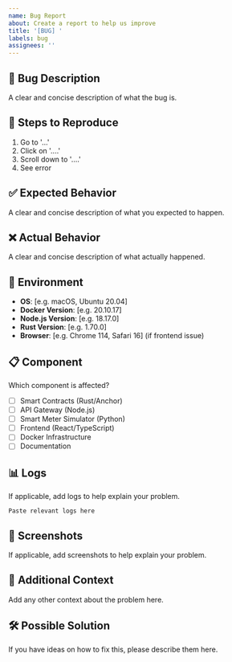 ```yaml
---
name: Bug Report
about: Create a report to help us improve
title: '[BUG] '
labels: bug
assignees: ''
---
```


## 🐛 Bug Description
A clear and concise description of what the bug is.

## 🔄 Steps to Reproduce
1. Go to '...'
2. Click on '....'
3. Scroll down to '....'
4. See error

## ✅ Expected Behavior
A clear and concise description of what you expected to happen.

## ❌ Actual Behavior
A clear and concise description of what actually happened.

## 📱 Environment
- **OS**: [e.g. macOS, Ubuntu 20.04]
- **Docker Version**: [e.g. 20.10.17]
- **Node.js Version**: [e.g. 18.17.0]
- **Rust Version**: [e.g. 1.70.0]
- **Browser**: [e.g. Chrome 114, Safari 16] (if frontend issue)

## 📋 Component
Which component is affected?
- [ ] Smart Contracts (Rust/Anchor)
- [ ] API Gateway (Node.js)
- [ ] Smart Meter Simulator (Python)
- [ ] Frontend (React/TypeScript)
- [ ] Docker Infrastructure
- [ ] Documentation

## 📊 Logs
If applicable, add logs to help explain your problem.

```
Paste relevant logs here
```

## 📸 Screenshots
If applicable, add screenshots to help explain your problem.

## 🔗 Additional Context
Add any other context about the problem here.

## 🛠️ Possible Solution
If you have ideas on how to fix this, please describe them here.
